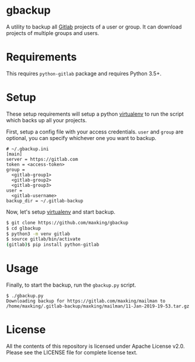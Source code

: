 gbackup
==========

A utility to backup all [Gitlab](https://gitlab.com) projects of a user or
group. It can download projects of multiple groups and users.

# Requirements

This requires `python-gitlab` package and requires Python 3.5+.

# Setup

These setup requirements will setup a python
[virtualenv](https://virtualenv.pypa.io/en/latest/) to run the script which
backs up all your projects.

First, setup a config file with your access credentials. `user` and `group` are
optional, you can specify whichever one you want to backup.

```
# ~/.gbackup.ini
[main]
server = https://gitlab.com
token = <access-token>
group =
  <gitlab-group1>
  <gitlab-group2>
  <gitlab-group3>
user =
  <gitlab-username>
backup_dir = ~/.gitlab-backup
```

Now, let's setup [virtualenv]((https://virtualenv.pypa.io/en/latest/)) and start
backup.

```bash
$ git clone https://github.com/maxking/gbackup
$ cd glbackup
$ python3 -m venv gitlab
$ source gitlab/bin/activate
(gitlab)$ pip install python-gitlab
```

# Usage

Finally, to start the backup, run the `gbackup.py` script.

```
$ ./gbackup.py
Downloading backup for https://gitlab.com/maxking/mailman to /home/maxking/.gitlab-backup/maxking/mailman/11-Jan-2019-19-53.tar.gz
```

# License

All the contents of this repository is licensed under Apache License
v2.0. Please see the LICENSE file for complete license text.
